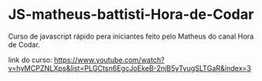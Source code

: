 # JS-matheus-battisti-Hora-de-Codar
 Curso de javascript rápido  pera iniciantes feito pelo Matheus do canal Hora de Codar.



link do curso: https://www.youtube.com/watch?v=hyMCPZNLXps&list=PLGCtsn6EgcJoEkeB-2njB5yTyugSLTGaR&index=3
